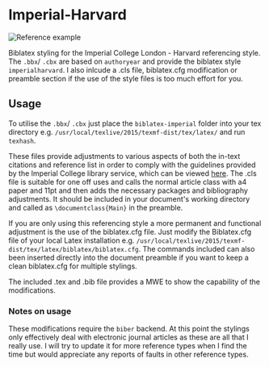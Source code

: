# Imperial-Harvard

![Reference example](https://github.com/hughwilliams94/Imperial-Harvard/blob/master/Example.png?raw=true)

Biblatex styling for the Imperial College London - Harvard referencing style. The `.bbx`/ `.cbx` are based on `authoryear` and provide the biblatex style `imperialharvard`. I also inlcude a .cls file, biblatex.cfg modification or preamble section if the use of the style files is too much effort for you.

## Usage

To utilise the `.bbx`/ `.cbx` just place the `biblatex-imperial` folder into your tex directory e.g. `/usr/local/texlive/2015/texmf-dist/tex/latex/` and run `texhash`.

These files provide adjustments to various aspects of both the in-text citations and reference list in order to comply with the guidelines provided by the Imperial College library service, which can be viewed [here](https://www.imperial.ac.uk/media/imperial-college/administration-and-support-services/library/public/harvard.pdf). The .cls file is suitable for one off uses and calls the normal article class with a4 paper and 11pt and then adds the necessary packages and bibliography adjustments. It should be included in your document's working directory and called as `\documentclass{Main}` in the preamble.

If you are only using this referencing style a more permanent and functional adjustment is the use of the biblatex.cfg file. Just modify the Biblatex.cfg file of your local Latex installation e.g. `/usr/local/texlive/2015/texmf-dist/tex/latex/biblatex/biblatex.cfg`. The commands included can also been inserted directly into the document preamble if you want to keep a clean biblatex.cfg for multiple stylings.

The included .tex and .bib file provides a MWE to show the capability of the modifications.

### Notes on usage

These modifications require the `biber` backend. At this point the stylings only effectively deal with electronic journal articles as these are all that I really use. I will try to update it for more reference types when I find the time but would appreciate any reports of faults in other reference types.
